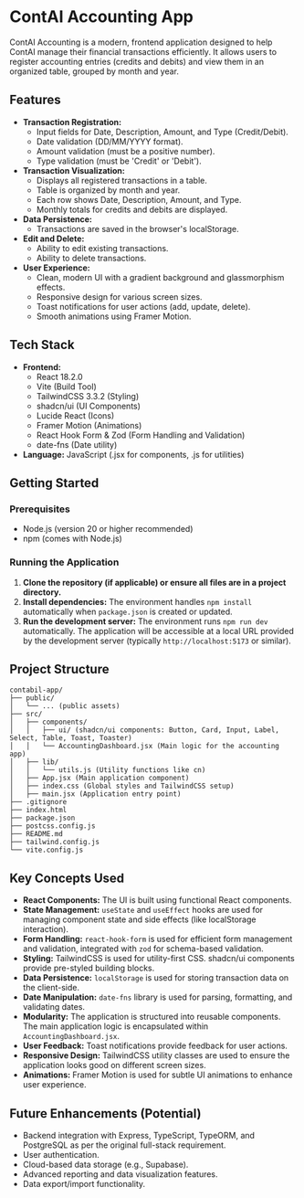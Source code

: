 
# ContAI Accounting App

ContAI Accounting is a modern, frontend application designed to help ContAI manage their financial transactions efficiently. It allows users to register accounting entries (credits and debits) and view them in an organized table, grouped by month and year.

## Features

- **Transaction Registration:**
  - Input fields for Date, Description, Amount, and Type (Credit/Debit).
  - Date validation (DD/MM/YYYY format).
  - Amount validation (must be a positive number).
  - Type validation (must be 'Credit' or 'Debit').
- **Transaction Visualization:**
  - Displays all registered transactions in a table.
  - Table is organized by month and year.
  - Each row shows Date, Description, Amount, and Type.
  - Monthly totals for credits and debits are displayed.
- **Data Persistence:**
  - Transactions are saved in the browser's localStorage.
- **Edit and Delete:**
  - Ability to edit existing transactions.
  - Ability to delete transactions.
- **User Experience:**
  - Clean, modern UI with a gradient background and glassmorphism effects.
  - Responsive design for various screen sizes.
  - Toast notifications for user actions (add, update, delete).
  - Smooth animations using Framer Motion.

## Tech Stack

- **Frontend:**
  - React 18.2.0
  - Vite (Build Tool)
  - TailwindCSS 3.3.2 (Styling)
  - shadcn/ui (UI Components)
  - Lucide React (Icons)
  - Framer Motion (Animations)
  - React Hook Form & Zod (Form Handling and Validation)
  - date-fns (Date utility)
- **Language:** JavaScript (.jsx for components, .js for utilities)

## Getting Started

### Prerequisites

- Node.js (version 20 or higher recommended)
- npm (comes with Node.js)

### Running the Application

1.  **Clone the repository (if applicable) or ensure all files are in a project directory.**
2.  **Install dependencies:**
    The environment handles `npm install` automatically when `package.json` is created or updated.
3.  **Run the development server:**
    The environment runs `npm run dev` automatically.
    The application will be accessible at a local URL provided by the development server (typically `http://localhost:5173` or similar).

## Project Structure

```
contabil-app/
├── public/
│   └── ... (public assets)
├── src/
│   ├── components/
│   │   ├── ui/ (shadcn/ui components: Button, Card, Input, Label, Select, Table, Toast, Toaster)
│   │   └── AccountingDashboard.jsx (Main logic for the accounting app)
│   ├── lib/
│   │   └── utils.js (Utility functions like cn)
│   ├── App.jsx (Main application component)
│   ├── index.css (Global styles and TailwindCSS setup)
│   ├── main.jsx (Application entry point)
├── .gitignore
├── index.html
├── package.json
├── postcss.config.js
├── README.md
├── tailwind.config.js
└── vite.config.js
```

## Key Concepts Used

- **React Components:** The UI is built using functional React components.
- **State Management:** `useState` and `useEffect` hooks are used for managing component state and side effects (like localStorage interaction).
- **Form Handling:** `react-hook-form` is used for efficient form management and validation, integrated with `zod` for schema-based validation.
- **Styling:** TailwindCSS is used for utility-first CSS. shadcn/ui components provide pre-styled building blocks.
- **Data Persistence:** `localStorage` is used for storing transaction data on the client-side.
- **Date Manipulation:** `date-fns` library is used for parsing, formatting, and validating dates.
- **Modularity:** The application is structured into reusable components. The main application logic is encapsulated within `AccountingDashboard.jsx`.
- **User Feedback:** Toast notifications provide feedback for user actions.
- **Responsive Design:** TailwindCSS utility classes are used to ensure the application looks good on different screen sizes.
- **Animations:** Framer Motion is used for subtle UI animations to enhance user experience.

## Future Enhancements (Potential)

-   Backend integration with Express, TypeScript, TypeORM, and PostgreSQL as per the original full-stack requirement.
-   User authentication.
-   Cloud-based data storage (e.g., Supabase).
-   Advanced reporting and data visualization features.
-   Data export/import functionality.
